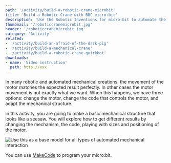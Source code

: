 ```yaml
---
path: '/activity/build-a-robotic-crane-microbit'
title: 'Build a Robotic Crane with BBC micro:bit'
description: 'Use the Robotic Inventions for micro:bit to automate the mechanical movements of a crane.'
thumbnail: '/roboticcranemicrobit.jpg'
header: '/roboticcranemicrobit.jpg'
category: 'Activity'
related:
- '/activity/build-an-afraid-of-the-dark-pig'
- '/activity/build-a-mechanical-crane'
- '/activity/build-a-robotic-crane-quirkbot'
downloads:
- name: 'Video instruction'
  path: http://xxx
---
```



<section component="youtube" url="https://youtu.be/PPkiXkKwweg"></section>

In many robotic and automated mechanical creations, the movement of the motor matches the expected result perfectly. In other cases the motor movement is not exactly what we want. When this happens, we have three options: change the motor, change the code that controls the motor, and adapt the mechanical structure.

In this activity, you are going to make a basic mechanical structure that looks like a seesaw. You will explore how to get different results by changing the mechanism, the code, playing with sizes and positioning of the motor.

![Use this as a base model for all types of automated mechanical interaction](/roboticcranemicrobit.jpg)

<section component="youtube" url="https://youtu.be/8fDk9Uz-Zs8"></section>

You can use [MakeCode](https://makecode.microbit.org/_KteVxThvbhdE) to program your micro:bit.
